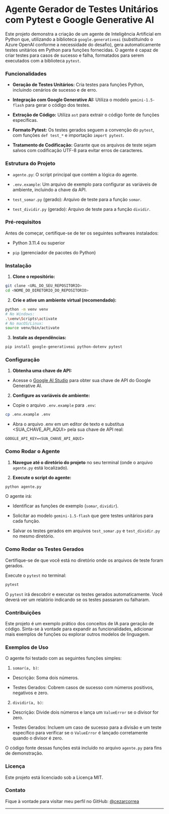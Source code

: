 # Agente Gerador de Testes Unitários com Pytest e Google Generative AI

Este projeto demonstra a criação de um agente de Inteligência Artificial em Python que, utilizando a biblioteca ```google.generativeai``` (substituindo o Azure OpenAI conforme a necessidade do desafio), gera automaticamente testes unitários em Python para funções fornecidas. O agente é capaz de criar testes para casos de sucesso e falha, formatados para serem executados com a biblioteca ```pytest```.


### Funcionalidades

- **Geração de Testes Unitários:** Cria testes para funções Python, incluindo cenários de sucesso e de erro.

- **Integração com Google Generative AI:** Utiliza o modelo ```gemini-1.5-flash``` para gerar o código dos testes.

- **Extração de Código:** Utiliza ```ast``` para extrair o código fonte de funções específicas.

- **Formato Pytest:** Os testes gerados seguem a convenção do ```pytest```, com funções ```def test_*``` e importação ```import pytest```.

- **Tratamento de Codificação:** Garante que os arquivos de teste sejam salvos com codificação UTF-8 para evitar erros de caracteres.


### Estrutura do Projeto

- ```agente.py```: O script principal que contém a lógica do agente.

- ```.env.example```: Um arquivo de exemplo para configurar as variáveis de ambiente, incluindo a chave da API.

- ```test_somar.py``` (gerado): Arquivo de teste para a função ```somar```.

- ```test_dividir.py``` (gerado): Arquivo de teste para a função ```dividir```.

### Pré-requisitos

Antes de começar, certifique-se de ter os seguintes softwares instalados:

- Python 3.11.4 ou superior

- ```pip``` (gerenciador de pacotes do Python)

### Instalação

1. **Clone o repositório:**

```Bash
git clone <URL_DO_SEU_REPOSITORIO>
cd <NOME_DO_DIRETORIO_DO_REPOSITORIO>
```

2. **Crie e ative um ambiente virtual (recomendado):**

```Bash
python -m venv venv
# No Windows:
.\venv\Scripts\activate
# No macOS/Linux:
source venv/bin/activate
```

3. **Instale as dependências:**

```Bash
pip install google-generativeai python-dotenv pytest
```

### Configuração

1. **Obtenha uma chave de API:**

  - Acesse o [Google AI Studio](https://aistudio.google.com/) para obter sua chave de API do Google Generative AI.

2. **Configure as variáveis de ambiente:**

  - Copie o arquivo ```.env.example``` para ```.env```:

```Bash
cp .env.example .env
```
  - Abra o arquivo .env em um editor de texto e substitua <SUA_CHAVE_API_AQUI> pela sua chave de API real:

```Snippet de código
GOOGLE_API_KEY=<SUA_CHAVE_API_AQUI>
```

### Como Rodar o Agente

1. **Navegue até o diretório do projeto** no seu terminal (onde o arquivo ```agente.py``` está localizado).

2. **Execute o script do agente:**

```Bash
python agente.py
```
O agente irá:

- Identificar as funções de exemplo (```somar```, ```dividir```).

- Solicitar ao modelo ```gemini-1.5-flash``` que gere testes unitários para cada função.

- Salvar os testes gerados em arquivos ```test_somar.py``` e ```test_dividir.py``` no mesmo diretório.

### Como Rodar os Testes Gerados

Certifique-se de que você está no diretório onde os arquivos de teste foram gerados.

Execute o ```pytest``` no terminal:

```Bash
pytest
```
O ```pytest``` irá descobrir e executar os testes gerados automaticamente. Você deverá ver um relatório indicando se os testes passaram ou falharam.

### Contribuições

Este projeto é um exemplo prático dos conceitos de IA para geração de código. Sinta-se à vontade para expandir as funcionalidades, adicionar mais exemplos de funções ou explorar outros modelos de linguagem.

### Exemplos de Uso

O agente foi testado com as seguintes funções simples:

1. ```somar(a, b)```:

- Descrição: Soma dois números.

- Testes Gerados: Cobrem casos de sucesso com números positivos, negativos e zero.

2. ```dividir(a, b)```:

- Descrição: Divide dois números e lança um ```ValueError``` se o divisor for zero.

- Testes Gerados: Incluem um caso de sucesso para a divisão e um teste específico para verificar se o ```ValueError``` é lançado corretamente quando o divisor é zero.

O código fonte dessas funções está incluído no arquivo ```agente.py``` para fins de demonstração.

### Licença
Este projeto está licenciado sob a Licença MIT.

### Contato

Fique à vontade para visitar meu perfil no GitHub: [@cezarcorrea](https://github.com/cezarcorrea)

---

  
